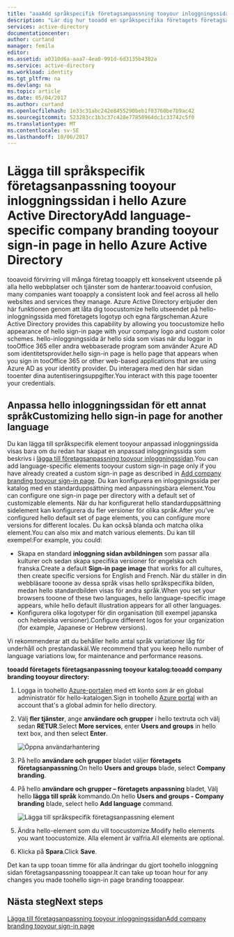 ```yaml
---
title: "aaaAdd språkspecifik företagsanpassning tooyour inloggningssidan i hello Azure Active Directory | Microsoft Docs"
description: "Lär dig hur tooadd en språkspecifika företagets företagsanpassning bilder och text tooan Azure inloggning sida"
services: active-directory
documentationcenter: 
author: curtand
manager: femila
editor: 
ms.assetid: a0310d6a-aaa7-4ea0-991d-6d3135b4382a
ms.service: active-directory
ms.workload: identity
ms.tgt_pltfrm: na
ms.devlang: na
ms.topic: article
ms.date: 05/04/2017
ms.author: curtand
ms.openlocfilehash: 1e33c31abc242e8455290beb1f03760be7b9ac42
ms.sourcegitcommit: 523283cc1b3c37c428e77850964dc1c33742c5f0
ms.translationtype: MT
ms.contentlocale: sv-SE
ms.lasthandoff: 10/06/2017
---
```

# <a name="add-language-specific-company-branding-tooyour-sign-in-page-in-hello-azure-active-directory"></a><span data-ttu-id="f96a9-103">Lägga till språkspecifik företagsanpassning tooyour inloggningssidan i hello Azure Active Directory</span><span class="sxs-lookup"><span data-stu-id="f96a9-103">Add language-specific company branding tooyour sign-in page in hello Azure Active Directory</span></span>
<span data-ttu-id="f96a9-104">tooavoid förvirring vill många företag tooapply ett konsekvent utseende på alla hello webbplatser och tjänster som de hanterar.</span><span class="sxs-lookup"><span data-stu-id="f96a9-104">tooavoid confusion, many companies want tooapply a consistent look and feel across all hello websites and services they manage.</span></span> <span data-ttu-id="f96a9-105">Azure Active Directory erbjuder den här funktionen genom att låta dig toocustomize hello utseendet på hello-inloggningssida med företagets logotyp och egna färgscheman.</span><span class="sxs-lookup"><span data-stu-id="f96a9-105">Azure Active Directory provides this capability by allowing you toocustomize hello appearance of hello sign-in page with your company logo and custom color schemes.</span></span> <span data-ttu-id="f96a9-106">hello-inloggningssida är hello sida som visas när du loggar in tooOffice 365 eller andra webbaserade program som använder Azure AD som identitetsprovider.</span><span class="sxs-lookup"><span data-stu-id="f96a9-106">hello sign-in page is hello page that appears when you sign in tooOffice 365 or other web-based applications that are using Azure AD as your identity provider.</span></span> <span data-ttu-id="f96a9-107">Du interagera med den här sidan tooenter dina autentiseringsuppgifter.</span><span class="sxs-lookup"><span data-stu-id="f96a9-107">You interact with this page tooenter your credentials.</span></span>

## <a name="customizing-hello-sign-in-page-for-another-language"></a><span data-ttu-id="f96a9-108">Anpassa hello inloggningssidan för ett annat språk</span><span class="sxs-lookup"><span data-stu-id="f96a9-108">Customizing hello sign-in page for another language</span></span>
<span data-ttu-id="f96a9-109">Du kan lägga till språkspecifik element tooyour anpassad inloggningssida visas bara om du redan har skapat en anpassad inloggningssida som beskrivs i [lägga till företagsanpassning tooyour inloggningssidan](active-directory-branding-custom-signon-azure-portal.md).</span><span class="sxs-lookup"><span data-stu-id="f96a9-109">You can add language-specific elements tooyour custom sign-in page only if you have already created a custom sign-in page as described in [Add company branding tooyour sign-in page](active-directory-branding-custom-signon-azure-portal.md).</span></span> <span data-ttu-id="f96a9-110">Du kan konfigurera en inloggningssida per katalog med en standarduppsättning med anpassningsbara element.</span><span class="sxs-lookup"><span data-stu-id="f96a9-110">You can configure one sign-in page per directory with a default set of customizable elements.</span></span> <span data-ttu-id="f96a9-111">När du har konfigurerat hello standarduppsättning sidelement kan konfigurera du fler versioner för olika språk.</span><span class="sxs-lookup"><span data-stu-id="f96a9-111">After you’ve configured hello default set of page elements, you can configure more versions for different locales.</span></span> <span data-ttu-id="f96a9-112">Du kan också blanda och matcha olika element.</span><span class="sxs-lookup"><span data-stu-id="f96a9-112">You can also mix and match various elements.</span></span> <span data-ttu-id="f96a9-113">Du kan till exempel:</span><span class="sxs-lookup"><span data-stu-id="f96a9-113">For example, you could:</span></span>

* <span data-ttu-id="f96a9-114">Skapa en standard **inloggning sidan avbildningen** som passar alla kulturer och sedan skapa specifika versioner för engelska och franska.</span><span class="sxs-lookup"><span data-stu-id="f96a9-114">Create a default **Sign-in page image** that works for all cultures, then create specific versions for English and French.</span></span> <span data-ttu-id="f96a9-115">När du ställer in din webbläsare tooone av dessa språk visas hello språkspecifika bilden, medan hello standardbilden visas för andra språk.</span><span class="sxs-lookup"><span data-stu-id="f96a9-115">When you set your browsers tooone of these two languages, hello language-specific image appears, while hello default illustration appears for all other languages.</span></span>
* <span data-ttu-id="f96a9-116">Konfigurera olika logotyper för din organisation (till exempel japanska och hebreiska versioner).</span><span class="sxs-lookup"><span data-stu-id="f96a9-116">Configure different logos for your organization (for example, Japanese or Hebrew versions).</span></span>

<span data-ttu-id="f96a9-117">Vi rekommenderar att du behåller hello antal språk variationer låg för underhåll och prestandaskäl.</span><span class="sxs-lookup"><span data-stu-id="f96a9-117">We recommend that you keep hello number of language variations low, for maintenance and performance reasons.</span></span>

<span data-ttu-id="f96a9-118">**tooadd företagets företagsanpassning tooyour katalog:**</span><span class="sxs-lookup"><span data-stu-id="f96a9-118">**tooadd company branding tooyour directory:**</span></span>

1. <span data-ttu-id="f96a9-119">Logga in toohello [Azure-portalen](https://portal.azure.com) med ett konto som är en global administratör för hello-katalogen.</span><span class="sxs-lookup"><span data-stu-id="f96a9-119">Sign in toohello [Azure portal](https://portal.azure.com) with an account that's a global admin for hello directory.</span></span>
2. <span data-ttu-id="f96a9-120">Välj **fler tjänster**, ange **användare och grupper** i hello textruta och välj sedan **RETUR**.</span><span class="sxs-lookup"><span data-stu-id="f96a9-120">Select **More services**, enter **Users and groups** in hello text box, and then select **Enter**.</span></span>

   ![Öppna användarhantering](./media/active-directory-branding-localize-azure-portal/user-management.png)
3. <span data-ttu-id="f96a9-122">På hello **användare och grupper** bladet väljer **företagets företagsanpassning**.</span><span class="sxs-lookup"><span data-stu-id="f96a9-122">On hello **Users and groups** blade, select **Company branding**.</span></span>
4. <span data-ttu-id="f96a9-123">På hello **användare och grupper – företagets anpassning** bladet, Välj hello **lägga till språk** kommando.</span><span class="sxs-lookup"><span data-stu-id="f96a9-123">On hello **Users and groups - Company branding** blade, select hello **Add language** command.</span></span>

    ![Lägga till språkspecifik företagsanpassning element](./media/active-directory-branding-localize-azure-portal/add-language.png)
5. <span data-ttu-id="f96a9-125">Ändra hello-element som du vill toocustomize.</span><span class="sxs-lookup"><span data-stu-id="f96a9-125">Modify hello elements you want toocustomize.</span></span> <span data-ttu-id="f96a9-126">Alla element är valfria.</span><span class="sxs-lookup"><span data-stu-id="f96a9-126">All elements are optional.</span></span>
6. <span data-ttu-id="f96a9-127">Klicka på **Spara**.</span><span class="sxs-lookup"><span data-stu-id="f96a9-127">Click **Save**.</span></span>

<span data-ttu-id="f96a9-128">Det kan ta upp tooan timme för alla ändringar du gjort toohello inloggning sidan företagsanpassning tooappear.</span><span class="sxs-lookup"><span data-stu-id="f96a9-128">It can take up tooan hour for any changes you made toohello sign-in page branding tooappear.</span></span>

## <a name="next-steps"></a><span data-ttu-id="f96a9-129">Nästa steg</span><span class="sxs-lookup"><span data-stu-id="f96a9-129">Next steps</span></span>
[<span data-ttu-id="f96a9-130">Lägga till företagsanpassning tooyour inloggningssidan</span><span class="sxs-lookup"><span data-stu-id="f96a9-130">Add company branding tooyour sign-in page</span></span>](active-directory-branding-custom-signon-azure-portal.md)
